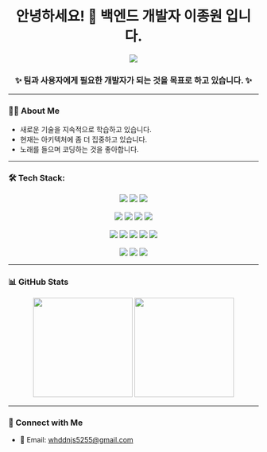 <h1 align="center">안녕하세요! 👋 백엔드 개발자 이종원 입니다.</h1>

<p align="center">
  <img src="https://readme-typing-svg.herokuapp.com?font=Fira+Code&pause=1000&center=true&vCenter=true&width=435&lines=Backend+Developer;Spring+%7C+Java;Passionate+about+clean+code+%26+architecture" />
</p>

<h3 align="center">✨ 팀과 사용자에게 필요한 개발자가 되는 것을 목표로 하고 있습니다.  ✨</h3>

---

### 👨‍💻 About Me
- 새로운 기술을 지속적으로 학습하고 있습니다.
- 현재는 아키텍처에 좀 더 집중하고 있습니다. 
- 노래를 들으며 코딩하는 것을 좋아합니다.

---

### 🛠 Tech Stack:
<p align="center">
  <img src="https://img.shields.io/badge/Java-007396?style=for-the-badge&logo=java&logoColor=white" />
  <img src="https://img.shields.io/badge/Spring-6DB33F?style=for-the-badge&logo=spring&logoColor=white" />
  <img src="https://img.shields.io/badge/SpringBoot-6DB33F?style=for-the-badge&logo=springboot&logoColor=white" />
  <br>
  <br>
 
  <img src="https://img.shields.io/badge/MySQL-4479A1?style=for-the-badge&logo=mysql&logoColor=white" />
  <img src="https://img.shields.io/badge/PostgreSQL-336791?style=for-the-badge&logo=postgresql&logoColor=white" />
  <img src="https://img.shields.io/badge/MongoDB-47A248?style=for-the-badge&logo=mongodb&logoColor=white" />
  <img src="https://img.shields.io/badge/MariaDB-003545?style=for-the-badge&logo=mariadb&logoColor=white" />
  <br>
  <br>
  
  <img src="https://img.shields.io/badge/Docker-2496ED?style=for-the-badge&logo=docker&logoColor=white" />
<!--   <img src="https://img.shields.io/badge/Kubernetes-326CE5?style=for-the-badge&logo=kubernetes&logoColor=white" /> -->
  <img src="https://img.shields.io/badge/AWS-232F3E?style=for-the-badge&logo=amazonaws&logoColor=white" />
  <img src="https://img.shields.io/badge/Linux-FCC624?style=for-the-badge&logo=linux&logoColor=black" />
  <img src="https://img.shields.io/badge/Nginx-009639?style=for-the-badge&logo=nginx&logoColor=white" />
  <img src="https://img.shields.io/badge/Redis-DC382D?style=for-the-badge&logo=redis&logoColor=white" />
  <br>
  <br>
  
  <img src="https://img.shields.io/badge/Git-F05032?style=for-the-badge&logo=git&logoColor=white" />
  <img src="https://img.shields.io/badge/GitHub-181717?style=for-the-badge&logo=github&logoColor=white" />
  <img src="https://img.shields.io/badge/Firebase-FFCA28?style=for-the-badge&logo=firebase&logoColor=black" />
</p>


---

### 📊 GitHub Stats
<p align="center">
  <img src="https://github-readme-stats.vercel.app/api?username=LJW22222&show_icons=true&theme=dark&hide_border=true" height="200" />
<!--   <img src="https://streak-stats.demolab.com/?user=LJW22222&theme=dark&hide_border=true" height="150" /> -->
   <img src="https://github-readme-stats.vercel.app/api/top-langs/?username=LJW22222&langs_count=8&theme=dark&hide_border=true" height="200" />
</p>

---

### 🔗 Connect with Me
- 📧 Email: whddnjs5255@gmail.com
<!-- - 🏠 Blog: [Your Blog](https://yourblog.com)
- 💼 LinkedIn: [Your LinkedIn](https://linkedin.com/in/your-profile) -->
